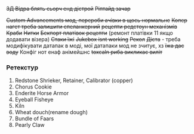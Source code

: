 ~~3Д Відра блять сьорч енд дістрой~~
~~Ріптайд зачар~~

~~Custom Advancements мод, перероби ачівки в щось нормальне~~
~~Копер нагет треба залишити спеланкерний~~
~~рецепти редстоун механізмів~~
~~Краби~~
~~Нитки~~
~~Бекпорт платівок рецепти~~
(ремонт платівки 11 якщо додавати візера)
~~Стаки їжі~~
~~Jukebox isnt working~~
~~Рекол~~
~~Дієта~~ - треба модифікувати датапак в моді, мої датапаки мод не зчитує, хз
~~їжа дає воду~~
Конфіг нот енаф анімейшнс
~~toxcaln риба викликає виліт~~
### Ретекстур
1) Redstone Shrieker, Retainer, Calibrator (copper)
2) Chorus Cookie
3) Enderite Horse Armor
4) Eyeball Fisheye
5) Kiln
6) Wheat douch(rename dough)
7) Bundle of Faars
8) Pearly Claw

